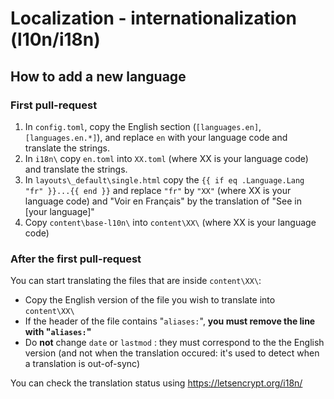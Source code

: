 
# Localization - internationalization (l10n/i18n)

## How to add a new language

### First pull-request

1. In `config.toml`, copy the English section (`[languages.en]`,`[languages.en.*]`), and replace `en` with your language code and translate the strings.
2. In `i18n\` copy `en.toml` into `XX.toml` (where XX is your language code) and translate the strings.
3. In `layouts\_default\single.html` copy the `{{ if eq .Language.Lang "fr" }}...{{ end }}` and replace `"fr"` by `"XX"` (where XX is your language code) and "Voir en Français" by the translation of "See in [your language]"
4. Copy `content\base-l10n\` into `content\XX\` (where XX is your language code)

### After the first pull-request

You can start translating the files that are inside `content\XX\`:

* Copy the English version of the file you wish to translate into `content\XX\`
* If the header of the file contains "`aliases:`", **you must remove the line with "`aliases:`"**
* Do **not** change `date` or `lastmod` : they must correspond to the the English version (and not when the translation occured: it's used to detect when a translation is out-of-sync)

You can check the translation status using https://letsencrypt.org/i18n/
